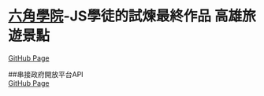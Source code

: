 # [六角學院](https://courses.hexschool.com/courses/enrolled/670042)-JS學徒的試煉最終作品 高雄旅遊景點

<a href="https://autum55853.github.io/KaohsiungAttractions/" target="_blank">GitHub Page</a>  


##串接政府開放平台API  
<a href="https://data.kcg.gov.tw/" target="_blank">GitHub Page</a>  

